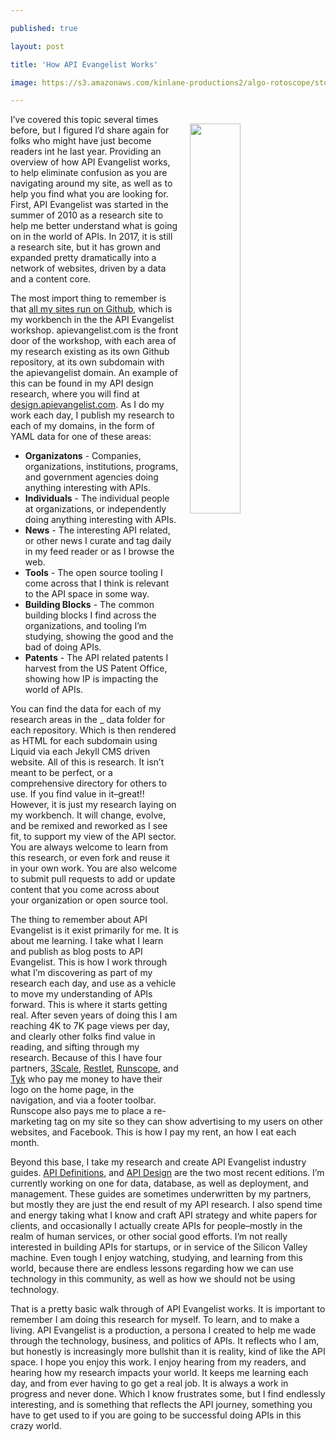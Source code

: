 ---
published: true
layout: post
title: 'How API Evangelist Works'
image: https://s3.amazonaws.com/kinlane-productions2/algo-rotoscope/stories/crypto-machine-bletchley_copper_circuit.png
---

<p><img src="https://s3.amazonaws.com/kinlane-productions2/algo-rotoscope/stories/crypto-machine-bletchley_copper_circuit.png" align="right" width="40%" style="padding: 15px;" />
<p>I’ve covered this topic several times before, but I figured I’d share again for folks who might have just become readers int he last year. Providing an overview of how API Evangelist works, to help eliminate confusion as you are navigating around my site, as well as to help you find what you are looking for. First, API Evangelist was started in the summer of 2010 as a research site to help me better understand what is going on in the world of APIs. In 2017, it is still a research site, but it has grown and expanded pretty dramatically into a network of websites, driven by a data and a content core.

<p>The most import thing to remember is that <a href="https://github.com/api-evangelist">all my sites run on Github</a>, which is my workbench in the the API Evangelist workshop. apievangelist.com is the front door of the workshop, with each area of my research existing as its own Github repository, at its own subdomain with the apievangelist domain. An example of this can be found in my API design research, where you will find at <a href="http://design.apievangelist.com/">design.apievangelist.com</a>. As I do my work each day, I publish my research to each of my domains, in the form of YAML data for one of these areas:

<ul>
  <li><strong>Organizatons</strong> - Companies, organizations, institutions, programs, and government agencies doing anything interesting with APIs.</li>
  <li><strong>Individuals</strong> - The individual people at organizations, or independently doing anything interesting with APIs.</li>
  <li><strong>News</strong> - The interesting API related, or other news I curate and tag daily in my feed reader or as I browse the web.</li>
  <li><strong>Tools</strong> - The open source tooling I come across that I think is relevant to the API space in some way.</li>
  <li><strong>Building Blocks</strong> - The common building blocks I find across the organizations, and tooling I’m studying, showing the good and the bad of doing APIs.</li>
  <li><strong>Patents</strong> - The API related patents I harvest from the US Patent Office, showing how IP is impacting the world of APIs.</li>
</ul>

<p>You can find the data for each of my research areas in the _ data folder for each repository. Which is then rendered as HTML for each subdomain using Liquid via each Jekyll CMS driven website. All of this is research. It isn’t meant to be perfect, or a comprehensive directory for others to use. If you find value in it–great!! However, it is just my research laying on my workbench. It will change, evolve, and be remixed and reworked as I see fit, to support my view of the API sector. You are always welcome to learn from this research, or even fork and reuse it in your own work. You are also welcome to submit pull requests to add or update content that you come across about your organization or open source tool.

<p>The thing to remember about API Evangelist is it exist primarily for me. It is about me learning. I take what I learn and publish as blog posts to API Evangelist. This is how I work through what I’m discovering as part of my research each day, and use as a vehicle to move my understanding of APIs forward. This is where it starts getting real. After seven years of doing this I am reaching 4K to 7K page views per day, and clearly other folks find value in reading, and sifting through my research. Because of this I have four partners, <a href="http://apis.how/ake3nxbapm">3Scale</a>, <a href="http://apis.how/5ytnitnakm">Restlet</a>, <a href="http://apis.how/8nlsropidv">Runscope</a>, and <a href="http://apis.how/zflfesymzk">Tyk</a> who pay me money to have their logo on the home page, in the navigation, and via a footer toolbar. Runscope also pays me to place a re-marketing tag on my site so they can show advertising to my users on other websites, and Facebook. This is how I pay my rent, an how I eat each month.

<p>Beyond this base, I take my research and create API Evangelist industry guides. <a href="http://definitions.apievangelist.com/#Guide">API Definitions</a>, and <a href="http://design.apievangelist.com/#Guide">API Design</a> are the two most recent editions. I’m currently working on one for data, database, as well as deployment, and management. These guides are sometimes underwritten by my partners, but mostly they are just the end result of my API research. I also spend time and energy taking what I know and craft API strategy and white papers for clients, and occasionally I actually create APIs for people–mostly in the realm of human services, or other social good efforts. I’m not really interested in building APIs for startups, or in service of the Silicon Valley machine. Even tough I enjoy watching, studying, and learning from this world, because there are endless lessons regarding how we can use technology in this community, as well as how we should not be using technology.

<p>That is a pretty basic walk through of API Evangelist works. It is important to remember I am doing this research for myself. To learn, and to make a living. API Evangelist is a production, a persona I created to help me wade through the technology, business, and politics of APIs. It reflects who I am, but honestly is increasingly more bullshit than it is reality, kind of like the API space. I hope you enjoy this work. I enjoy hearing from my readers, and hearing how my research impacts your world. It keeps me learning each day, and from ever having to go get a real job. It is always a work in progress and never done. Which I know frustrates some, but I find endlessly interesting, and is something that reflects the API journey, something you have to get used to if you are going to be successful doing APIs in this crazy world.


